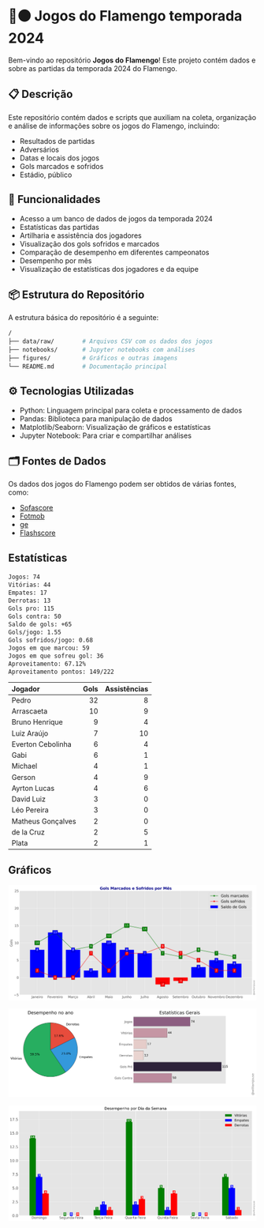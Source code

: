 # 🔴⚫ Jogos do Flamengo temporada 2024

Bem-vindo ao repositório **Jogos do Flamengo**! Este projeto contém dados e 
sobre as partidas da temporada 2024 do Flamengo.

## 📋 Descrição

Este repositório contém dados e scripts que auxiliam na coleta, organização e análise de informações sobre os jogos do Flamengo, incluindo:

- Resultados de partidas
- Adversários
- Datas e locais dos jogos
- Gols marcados e sofridos
- Estádio, público

## 🚀 Funcionalidades

- Acesso a um banco de dados de jogos da temporada 2024
- Estatísticas das partidas
- Artilharia e assistência dos jogadores 
- Visualização dos gols sofridos e marcados
- Comparação de desempenho em diferentes campeonatos
- Desempenho por mês
- Visualização de estatísticas dos jogadores e da equipe

## 📦 Estrutura do Repositório

A estrutura básica do repositório é a seguinte:

```bash
/
├── data/raw/        # Arquivos CSV com os dados dos jogos
├── notebooks/       # Jupyter notebooks com análises
├── figures/         # Gráficos e outras imagens
└── README.md        # Documentação principal
```

## ⚙️ Tecnologias Utilizadas

- Python: Linguagem principal para coleta e processamento de dados
- Pandas: Biblioteca para manipulação de dados
- Matplotlib/Seaborn: Visualização de gráficos e estatísticas
- Jupyter Notebook: Para criar e compartilhar análises

## 🗂️ Fontes de Dados

Os dados dos jogos do Flamengo podem ser obtidos de várias fontes, como:

- [Sofascore](https://www.sofascore.com/)
- [Fotmob](https://www.fotmob.com/)
- [ge](https://ge.globo.com/)
- [Flashscore](https://www.flashscore.com)


## Estatísticas

```
Jogos: 74
Vitórias: 44
Empates: 17
Derrotas: 13 
Gols pro: 115
Gols contra: 50
Saldo de gols: +65
Gols/jogo: 1.55
Gols sofridos/jogo: 0.68
Jogos em que marcou: 59
Jogos em que sofreu gol: 36 
Aproveitamento: 67.12%
Aproveitamento pontos: 149/222
```


| Jogador           |   Gols |   Assistências |
|:------------------|-------:|---------------:|
| Pedro             |     32 |              8 |
| Arrascaeta        |     10 |              9 |
| Bruno Henrique    |      9 |              4 |
| Luiz Araújo       |      7 |             10 |
| Everton Cebolinha |      6 |              4 |
| Gabi              |      6 |              1 |
| Michael           |      4 |              1 |
| Gerson            |      4 |              9 |
| Ayrton Lucas      |      4 |              6 |
| David Luiz        |      3 |              0 |
| Léo Pereira       |      3 |              0 |
| Matheus Gonçalves |      2 |              0 |
| de la Cruz        |      2 |              5 |
| Plata             |      2 |              1 |






## Gráficos

![img1.png](figures/figure.png)

![img1.png](figures/figure2.png)

![img1.png](figures/figure3.png)


